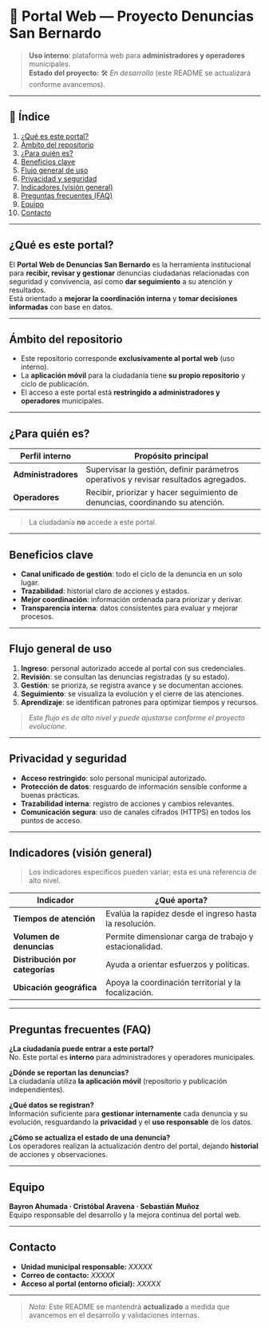 # 🌆 Portal Web — Proyecto Denuncias San Bernardo  
> **Uso interno**: plataforma web para **administradores y operadores** municipales.  
> **Estado del proyecto:** 🛠️ *En desarrollo* (este README se actualizará conforme avancemos).

---

## 🧭 Índice
1. [¿Qué es este portal?](#qué-es-este-portal)
2. [Ámbito del repositorio](#ámbito-del-repositorio)
3. [¿Para quién es?](#para-quién-es)
4. [Beneficios clave](#beneficios-clave)
5. [Flujo general de uso](#flujo-general-de-uso)
6. [Privacidad y seguridad](#privacidad-y-seguridad)
7. [Indicadores (visión general)](#indicadores-visión-general)
8. [Preguntas frecuentes (FAQ)](#preguntas-frecuentes-faq)
9. [Equipo](#equipo)
10. [Contacto](#contacto)

---

## ¿Qué es este portal?
El **Portal Web de Denuncias San Bernardo** es la herramienta institucional para **recibir, revisar y gestionar** denuncias ciudadanas relacionadas con seguridad y convivencia, así como **dar seguimiento** a su atención y resultados.  
Está orientado a **mejorar la coordinación interna** y **tomar decisiones informadas** con base en datos.

---

## Ámbito del repositorio
- Este repositorio corresponde **exclusivamente al portal web** (uso interno).  
- La **aplicación móvil** para la ciudadanía tiene **su propio repositorio** y ciclo de publicación.  
- El acceso a este portal está **restringido a administradores y operadores** municipales.

---

## ¿Para quién es?

| Perfil interno | Propósito principal |
|---|---|
| **Administradores** | Supervisar la gestión, definir parámetros operativos y revisar resultados agregados. |
| **Operadores** | Recibir, priorizar y hacer seguimiento de denuncias, coordinando su atención. |

> La ciudadanía **no** accede a este portal.

---

## Beneficios clave
- **Canal unificado de gestión**: todo el ciclo de la denuncia en un solo lugar.  
- **Trazabilidad**: historial claro de acciones y estados.  
- **Mejor coordinación**: información ordenada para priorizar y derivar.  
- **Transparencia interna**: datos consistentes para evaluar y mejorar procesos.  

---

## Flujo general de uso
1. **Ingreso**: personal autorizado accede al portal con sus credenciales.  
2. **Revisión**: se consultan las denuncias registradas (y su estado).  
3. **Gestión**: se prioriza, se registra avance y se documentan acciones.  
4. **Seguimiento**: se visualiza la evolución y el cierre de las atenciones.  
5. **Aprendizaje**: se identifican patrones para optimizar tiempos y recursos.

> *Este flujo es de alto nivel y puede ajustarse conforme el proyecto evolucione.*

---

## Privacidad y seguridad
- **Acceso restringido**: solo personal municipal autorizado.  
- **Protección de datos**: resguardo de información sensible conforme a buenas prácticas.  
- **Trazabilidad interna**: registro de acciones y cambios relevantes.  
- **Comunicación segura**: uso de canales cifrados (HTTPS) en todos los puntos de acceso.

---

## Indicadores (visión general)
> Los indicadores específicos pueden variar; esta es una referencia de alto nivel.

| Indicador | ¿Qué aporta? |
|---|---|
| **Tiempos de atención** | Evalúa la rapidez desde el ingreso hasta la resolución. |
| **Volumen de denuncias** | Permite dimensionar carga de trabajo y estacionalidad. |
| **Distribución por categorías** | Ayuda a orientar esfuerzos y políticas. |
| **Ubicación geográfica** | Apoya la coordinación territorial y la focalización. |

---

## Preguntas frecuentes (FAQ)

**¿La ciudadanía puede entrar a este portal?**  
No. Este portal es **interno** para administradores y operadores municipales.

**¿Dónde se reportan las denuncias?**  
La ciudadanía utiliza **la aplicación móvil** (repositorio y publicación independientes).

**¿Qué datos se registran?**  
Información suficiente para **gestionar internamente** cada denuncia y su evolución, resguardando la **privacidad** y el **uso responsable** de los datos.

**¿Cómo se actualiza el estado de una denuncia?**  
Los operadores realizan la actualización dentro del portal, dejando **historial** de acciones y observaciones.

---

## Equipo
**Bayron Ahumada · Cristóbal Aravena · Sebastián Muñoz**  
Equipo responsable del desarrollo y la mejora continua del portal web.

---

## Contacto
- **Unidad municipal responsable:** _XXXXX_  
- **Correo de contacto:** _XXXXX_  
- **Acceso al portal (entorno oficial):** _XXXXX_  

---

> *Nota:* Este README se mantendrá **actualizado** a medida que avancemos en el desarrollo y validaciones internas.
